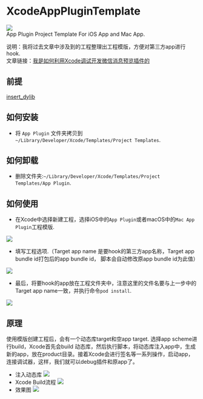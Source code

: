 # XcodeAppPluginTemplate

![](http://ofg6kncyv.bkt.clouddn.com/Icon.png)  
App Plugin Project Template For iOS App and Mac App.

说明：我将过去文章中涉及到的工程整理出工程模版，方便对第三方app进行hook.   
文章链接：[我是如何利用Xcode调试开发微信消息预览插件的](http://alayshchen.github.io/2016/02/26/我是如何利用Xcode调试开发微信消息预览插件的/) 

## 前提

[insert_dylib](https://github.com/Tyilo/insert_dylib)


## 如何安装

* 将 `App Plugin` 文件夹拷贝到 `~/Library/Developer/Xcode/Templates/Project Templates`.

## 如何卸载

* 删除文件夹:`~/Library/Developer/Xcode/Templates/Project Templates/App Plugin`.

## 如何使用

* 在Xcode中选择新建工程，选择iOS中的`App Plugin`或者macOS中的`Mac App Plugin`工程模版.

![](http://ofg6kncyv.bkt.clouddn.com/0.png)  

* 填写工程选项.（Target app name 是要hook的第三方app名称，Target app bundle id打包后的app bundle id， 脚本会自动修改原app bundle id为此值）

![](http://ofg6kncyv.bkt.clouddn.com/2.png)

* 最后，将要hook的app放在工程文件夹中，注意这里的文件名要与上一步中的Target app name一致，并执行命令`pod install`.

![](http://ofg6kncyv.bkt.clouddn.com/4.png)  


## 原理
使用模版创建工程后，会有一个动态库target和空app target. 选择app scheme进行build，Xcode首先会build 动态库，然后执行脚本，将动态库注入app中，生成新的app，放在product目录。接着Xcode会进行签名等一系列操作，启动app，连接调试器，这样，我们就可以debug插件和原app了。 

* 注入动态库
![](http://ofg6kncyv.bkt.clouddn.com/5.png)
* Xcode Build流程
![](http://ofg6kncyv.bkt.clouddn.com/6.png)
* 效果图
![](http://ofg6kncyv.bkt.clouddn.com/7.png)
